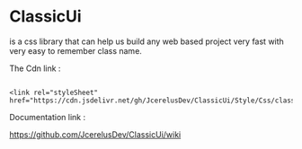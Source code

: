 # ClassicUi 
is a css library that can help us build any web based project
very fast with very easy to remember class name.

The Cdn link :

<pre><code>
&lt;link rel="styleSheet" href="https://cdn.jsdelivr.net/gh/JcerelusDev/ClassicUi/Style/Css/classicui.min.css"/&gt;
</code></pre>


Documentation link :

https://github.com/JcerelusDev/ClassicUi/wiki
